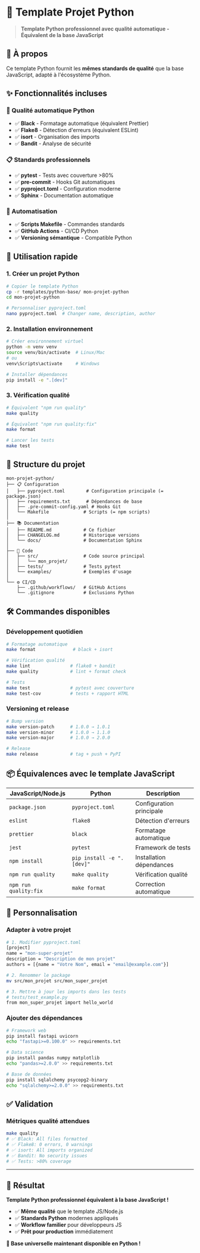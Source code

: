 # 🐍 Template Projet Python

> **Template Python professionnel avec qualité automatique - Équivalent de la base JavaScript**

## 🎯 À propos

Ce template Python fournit les **mêmes standards de qualité** que la base JavaScript, adapté à l'écosystème Python.

## ✨ Fonctionnalités incluses

### 🔧 Qualité automatique Python

- ✅ **Black** - Formatage automatique (équivalent Prettier)
- ✅ **Flake8** - Détection d'erreurs (équivalent ESLint)
- ✅ **isort** - Organisation des imports
- ✅ **Bandit** - Analyse de sécurité

### 📋 Standards professionnels

- ✅ **pytest** - Tests avec couverture >80%
- ✅ **pre-commit** - Hooks Git automatiques
- ✅ **pyproject.toml** - Configuration moderne
- ✅ **Sphinx** - Documentation automatique

### 🚀 Automatisation

- ✅ **Scripts Makefile** - Commandes standards
- ✅ **GitHub Actions** - CI/CD Python
- ✅ **Versioning sémantique** - Compatible Python

## 🚀 Utilisation rapide

### 1. Créer un projet Python

```bash
# Copier le template Python
cp -r templates/python-base/ mon-projet-python
cd mon-projet-python

# Personnaliser pyproject.toml
nano pyproject.toml  # Changer name, description, author
```

### 2. Installation environnement

```bash
# Créer environnement virtuel
python -m venv venv
source venv/bin/activate  # Linux/Mac
# ou
venv\Scripts\activate     # Windows

# Installer dépendances
pip install -e ".[dev]"
```

### 3. Vérification qualité

```bash
# Équivalent "npm run quality"
make quality

# Équivalent "npm run quality:fix" 
make format

# Lancer les tests
make test
```

## 📁 Structure du projet

```
mon-projet-python/
├── 📋 Configuration
│   ├── pyproject.toml        # Configuration principale (= package.json)
│   ├── requirements.txt      # Dépendances de base
│   ├── .pre-commit-config.yaml # Hooks Git
│   └── Makefile             # Scripts (= npm scripts)
│
├── 📚 Documentation
│   ├── README.md            # Ce fichier
│   ├── CHANGELOG.md         # Historique versions
│   └── docs/                # Documentation Sphinx
│
├── 🔨 Code
│   ├── src/                 # Code source principal
│   │   └── mon_projet/
│   ├── tests/               # Tests pytest
│   └── examples/            # Exemples d'usage
│
└── ⚙️ CI/CD
    ├── .github/workflows/   # GitHub Actions
    └── .gitignore           # Exclusions Python
```

## 🛠️ Commandes disponibles

### Développement quotidien

```bash
# Formatage automatique
make format              # black + isort

# Vérification qualité
make lint               # flake8 + bandit
make quality            # lint + format check

# Tests
make test               # pytest avec couverture
make test-cov           # tests + rapport HTML
```

### Versioning et release

```bash
# Bump version
make version-patch      # 1.0.0 → 1.0.1
make version-minor      # 1.0.0 → 1.1.0
make version-major      # 1.0.0 → 2.0.0

# Release
make release            # tag + push + PyPI
```

## 📦 Équivalences avec le template JavaScript

| JavaScript/Node.js | Python | Description |
|-------------------|--------|-------------|
| `package.json` | `pyproject.toml` | Configuration principale |
| `eslint` | `flake8` | Détection d'erreurs |
| `prettier` | `black` | Formatage automatique |
| `jest` | `pytest` | Framework de tests |
| `npm install` | `pip install -e ".[dev]"` | Installation dépendances |
| `npm run quality` | `make quality` | Vérification qualité |
| `npm run quality:fix` | `make format` | Correction automatique |

## 🎨 Personnalisation

### Adapter à votre projet

```bash
# 1. Modifier pyproject.toml
[project]
name = "mon-super-projet"
description = "Description de mon projet"
authors = [{name = "Votre Nom", email = "email@example.com"}]

# 2. Renommer le package
mv src/mon_projet src/mon_super_projet

# 3. Mettre à jour les imports dans les tests
# tests/test_example.py
from mon_super_projet import hello_world
```

### Ajouter des dépendances

```bash
# Framework web
pip install fastapi uvicorn
echo "fastapi>=0.100.0" >> requirements.txt

# Data science
pip install pandas numpy matplotlib
echo "pandas>=2.0.0" >> requirements.txt

# Base de données
pip install sqlalchemy psycopg2-binary
echo "sqlalchemy>=2.0.0" >> requirements.txt
```

## ✅ Validation

### Métriques qualité attendues

```bash
make quality
# ✅ Black: All files formatted
# ✅ Flake8: 0 errors, 0 warnings  
# ✅ isort: All imports organized
# ✅ Bandit: No security issues
# ✅ Tests: >80% coverage
```

---

## 🎉 Résultat

**Template Python professionnel équivalent à la base JavaScript !**

- ✅ **Même qualité** que le template JS/Node.js
- ✅ **Standards Python** modernes appliqués
- ✅ **Workflow familier** pour développeurs JS
- ✅ **Prêt pour production** immédiatement

**🚀 Base universelle maintenant disponible en Python !** 